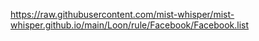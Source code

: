 https://raw.githubusercontent.com/mist-whisper/mist-whisper.github.io/main/Loon/rule/Facebook/Facebook.list
